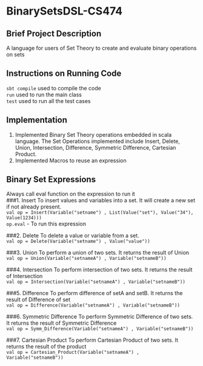 # BinarySetsDSL-CS474

## Brief Project Description
A language for users of Set Theory to create and evaluate binary operations on sets

## Instructions on Running Code
`sbt compile` used to compile the code<br>
`run` used to run the main class<br>
`test` used to run all the test cases

## Implementation
1. Implemented Binary Set Theory operations embedded in scala language. The Set Operations implemented include Insert, Delete, Union, Intersection, Difference, Symmetric Difference, Cartesian Product.
2. Implemented Macros to reuse an expression

## Binary Set Expressions
Always call eval function on the expression to run it<br>
###1. Insert
To insert values and variables into a set. It will create a new set if not already present.<br>
`val op = Insert(Variable("setname") , List(Value("set"), Value("34"), Value(1234)))` <br>
`op.eval` - To run this expression

###2. Delete
To delete a value or variable from a set. <br>
`val op = Delete(Variable("setname") , Value("value"))` <br>

###3. Union
To perform a union of two sets. It returns the result of Union <br>
`val op = Union(Variable("setnameA") , Variable("setnameB"))` <br>

###4. Intersection
To perform intersection of two sets. It returns the result of Intersection <br>
`val op = Intersection(Variable("setnameA") , Variable("setnameB"))` <br>

###5. Difference
To perform difference of setA and setB. It returns the result of Difference of set <br>
`val op = Difference(Variable("setnameA") , Variable("setnameB"))` <br>

###6. Symmetric Difference
To perform Symmetric Difference of two sets. It returns the result of Symmetric Difference <br>
`val op = Symm_Difference(Variable("setnameA") , Variable("setnameB"))` <br>

###7. Cartesian Product
To perform Cartesian Product of two sets. It returns the result of the product <br>
`val op = Cartesian_Product(Variable("setnameA") , Variable("setnameB"))` <br>

